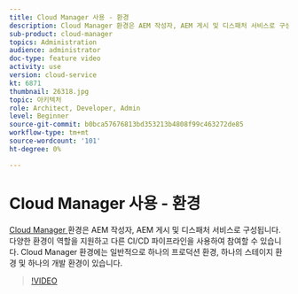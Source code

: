```yaml
---
title: Cloud Manager 사용 - 환경
description: Cloud Manager 환경은 AEM 작성자, AEM 게시 및 디스패처 서비스로 구성됩니다. 다양한 환경이 역할을 지원하고 다른 CI/CD 파이프라인을 사용하여 참여할 수 있습니다. Cloud Manager 환경에는 일반적으로 하나의 프로덕션 환경, 하나의 스테이지 환경 및 하나의 개발 환경이 있습니다.
sub-product: cloud-manager
topics: Administration
audience: administrator
doc-type: feature video
activity: use
version: cloud-service
kt: 6871
thumbnail: 26318.jpg
topic: 아키텍처
role: Architect, Developer, Admin
level: Beginner
source-git-commit: b0bca57676813bd353213b4808f99c463272de85
workflow-type: tm+mt
source-wordcount: '101'
ht-degree: 0%

---
```



# Cloud Manager 사용 - 환경

[Cloud Manager ](https://experienceleague.adobe.com/docs/experience-manager-cloud-manager/using/how-to-use/manage-your-environment.html) 환경은 AEM 작성자, AEM 게시 및 디스패처 서비스로 구성됩니다. 다양한 환경이 역할을 지원하고 다른 CI/CD 파이프라인을 사용하여 참여할 수 있습니다. Cloud Manager 환경에는 일반적으로 하나의 프로덕션 환경, 하나의 스테이지 환경 및 하나의 개발 환경이 있습니다.

>[!VIDEO](https://video.tv.adobe.com/v/26318/?quality=12&learn=on&hidetitle=true)
